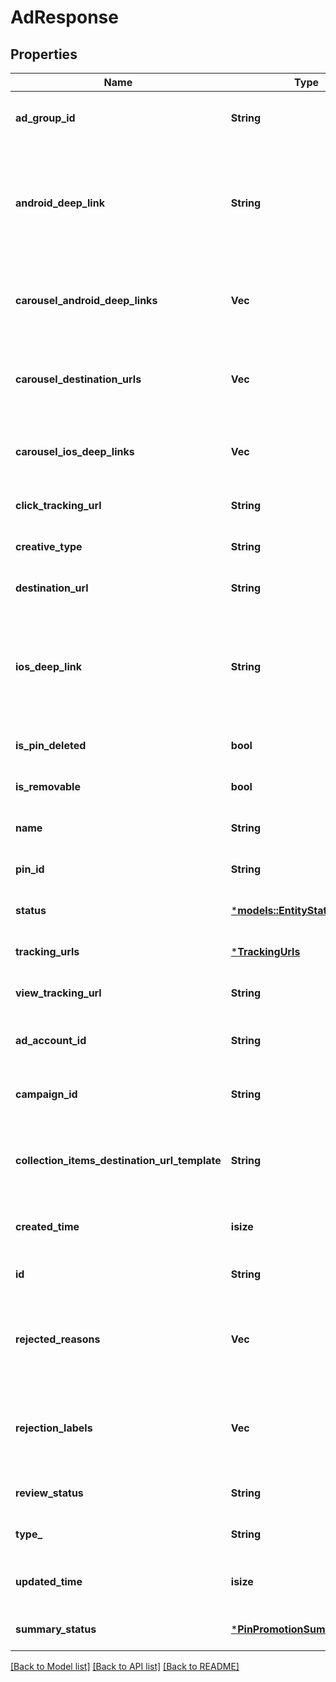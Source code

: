 # AdResponse

## Properties
Name | Type | Description | Notes
------------ | ------------- | ------------- | -------------
**ad_group_id** | **String** | ID of the ad group that contains the ad. | [optional] [default to None]
**android_deep_link** | **String** | Deep link URL for Android devices. Not currently available. Using this field will generate an error. | [optional] [default to None]
**carousel_android_deep_links** | **Vec<String>** | Comma-separated deep links for the carousel pin on Android. | [optional] [default to None]
**carousel_destination_urls** | **Vec<String>** | Comma-separated destination URLs for the carousel pin to promote. | [optional] [default to None]
**carousel_ios_deep_links** | **Vec<String>** | Comma-separated deep links for the carousel pin on iOS. | [optional] [default to None]
**click_tracking_url** | **String** | Tracking url for the ad clicks. | [optional] [default to None]
**creative_type** | **String** | Ad creative type enum | [optional] [default to None]
**destination_url** | **String** | Destination URL. | [optional] [default to None]
**ios_deep_link** | **String** | Deep link URL for iOS devices. Not currently available. Using this field will generate an error. | [optional] [default to None]
**is_pin_deleted** | **bool** | Is original pin deleted? | [optional] [default to None]
**is_removable** | **bool** | Is pin repinnable? | [optional] [default to None]
**name** | **String** | Name of the ad - 255 chars max. | [optional] [default to None]
**pin_id** | **String** | Pin ID. | [optional] [default to None]
**status** | [***models::EntityStatus**](EntityStatus.md) |  | [optional] [default to None]
**tracking_urls** | [***TrackingUrls**](TrackingUrls.md) |  | [optional] [default to None]
**view_tracking_url** | **String** | Tracking URL for ad impressions. | [optional] [default to None]
**ad_account_id** | **String** | The ID of the advertiser that this ad belongs to. | [optional] [default to None]
**campaign_id** | **String** | ID of the ad campaign that contains this ad. | [optional] [default to None]
**collection_items_destination_url_template** | **String** | Destination URL template for all items within a collections drawer. | [optional] [default to None]
**created_time** | **isize** | Pin creation time. Unix timestamp in seconds. | [optional] [default to None]
**id** | **String** | The ID of this ad. | [optional] [default to None]
**rejected_reasons** | **Vec<String>** | Enum reason why the pin was rejected. Returned if <code>review_status</code> is \"REJECTED\". | [optional] [default to None]
**rejection_labels** | **Vec<String>** | Text reason why the pin was rejected. Returned if <code>review_status</code> is \"REJECTED\". | [optional] [default to None]
**review_status** | **String** | Ad review status | [optional] [default to None]
**type_** | **String** | Always \"ad\". | [optional] [default to None]
**updated_time** | **isize** | Last update time. Unix timestamp in seconds. | [optional] [default to None]
**summary_status** | [***PinPromotionSummaryStatus**](PinPromotionSummaryStatus.md) | Ad summary status | [optional] [default to None]

[[Back to Model list]](../README.md#documentation-for-models) [[Back to API list]](../README.md#documentation-for-api-endpoints) [[Back to README]](../README.md)


